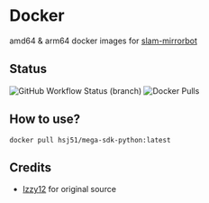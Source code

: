 # Docker
amd64 & arm64 docker images for [slam-mirrorbot](https://github.com/breakdowns/slam-mirrorbot)

## Status
![GitHub Workflow Status (branch)](https://img.shields.io/github/workflow/status/hsj51/mega-sdk-python/Docker/master?style=for-the-badge&label=Docker%20Build&logo=github)
![Docker Pulls](https://img.shields.io/docker/pulls/hsj51/mega-sdk-python?style=for-the-badge&label=Docker%20Pull&logo=docker)

## How to use?
```
docker pull hsj51/mega-sdk-python:latest
```

## Credits
- [Izzy12](https://github.com/lzzy12/) for original source
